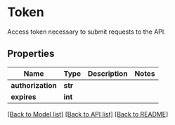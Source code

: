 # Token

Access token necessary to submit requests to the API.
## Properties
Name | Type | Description | Notes
------------ | ------------- | ------------- | -------------
**authorization** | **str** |  | 
**expires** | **int** |  | 

[[Back to Model list]](../README.md#documentation-for-models) [[Back to API list]](../README.md#documentation-for-api-endpoints) [[Back to README]](../README.md)


